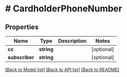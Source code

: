 # # CardholderPhoneNumber

## Properties

Name | Type | Description | Notes
------------ | ------------- | ------------- | -------------
**cc** | **string** |  | [optional]
**subscriber** | **string** |  | [optional]

[[Back to Model list]](../../README.md#models) [[Back to API list]](../../README.md#endpoints) [[Back to README]](../../README.md)
